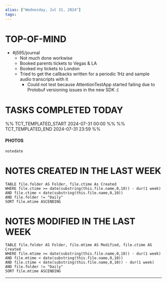 ```yaml
---
alias: ["Wednesday, Jul 31, 2024"]
tags: 
---
```



# TOP-OF-MIND
-  #j595/journal 
	- Not much done workwise
	- Booked parents tickets to Vegas & LA
	- Booked my tickets to London
	- Tried to get the callbacks written for a periodic 1Hz and sample audio transcripts with it
		- Could not test because AttentionTestApp started failing due to Protobuf versioning issues in the new SDK :(

# TASKS COMPLETED TODAY
%% TCT_TEMPLATED_START 2024-07-31 00:00 %%
%% TCT_TEMPLATED_END 2024-07-31 23:59 %%


#### PHOTOS
```photos
notedate
```

# NOTES CREATED IN THE LAST WEEK
``` dataview
TABLE file.folder AS Folder, file.ctime As Created
WHERE file.ctime >= date(substring(this.file.name,0,10)) - dur(1 week) 
AND file.ctime < date(substring(this.file.name,0,10)) 
AND file.folder != "Daily"
SORT file.mtime ASCENDING
```

# NOTES MODIFIED IN THE LAST WEEK
``` dataview
TABLE file.folder AS Folder, file.mtime AS Modified, file.ctime AS Created
WHERE file.mtime >= date(substring(this.file.name,0,10)) - dur(1 week)
AND file.mtime < date(substring(this.file.name,0,10))
AND file.ctime < date(substring(this.file.name,0,10)) - dur(1 week)
AND file.folder != "Daily"
SORT file.mtime ASCENDING
```
---
